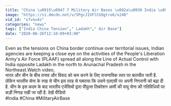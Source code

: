 ```yaml
---
title: "China \u0915\u0947 7 Military Air Bases \u092a\u0930 India \u0915\u0940 \u0915\u0921\u093c\u0940 \u0928\u091c\u093c\u0930, \u091a\u093e\u0932\u093e\u0915\u0940 \u0915\u0940 \u0924\u094b \u0916\u0948\u0930 \u0928\u0939\u0940\u0902! \u0935\u0928\u0907\u0902\u0921\u093f\u092f\u093e \u0939\u093f\u0902\u0926\u0940"
image: "https://s1.dmcdn.net/v/SPgcJ1VFlCG9gtro6/x240"
vid_id: "x7vou4z"
categories: "news"
tags: ["India China Tension"," Ladakh"," Air Base"]
date: "2020-08-26T12:10:09+03:00"
---
```

Even as the tensions on China border continue over territorial issues, Indian agencies are keeping a close eye on the activities of the People's Liberation Army's Air Force (PLAAF) spread all along the Line of Actual Control with India opposite Ladakh in the north to Arunachal Pradesh in the Northeast.Watch video,    <br>भारत और चीन के बीच तनाव और विवाद को कम करने के लिए राजनायिक स्तर पर बातचीत जारी है. लेकिन भारतीय सेना के रुख से चीन इस तरह से घबराया कि उसने एलएसी पर अपनी निगरानी को बढ़ा दी है. चीन के इस कदम के बाद भारतीय एजेंसियों द्वारा पीपुल्स लिबरेशन आर्मी की वायु सेना की गतिविधियों पर कड़ी निगाह रखी जा रही है. देखें वीडियो    <br>#India #China #MilitaryAirBase
